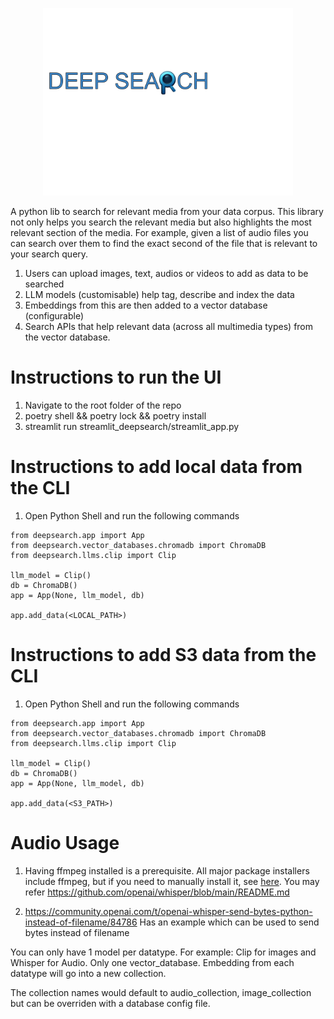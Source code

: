 <p align="center">
  <img src="docs/logo/deepsearch.svg" width="400px" alt="DeepSearch Logo">
</p>

A python lib to search for relevant media from your data corpus. This library not only helps you search the relevant media but also highlights the most relevant section of the media. For example, given a list of audio files you can search over them to find the exact second of the file that is relevant to your search query.

1. Users can upload images, text, audios or videos to add as data to be searched
2. LLM models (customisable) help tag, describe and index the data
3. Embeddings from this are then added to a vector database (configurable)
4. Search APIs that help relevant data (across all multimedia types) from the vector database.

# Instructions to run the UI

1. Navigate to the root folder of the repo
2. poetry shell && poetry lock && poetry install
3. streamlit run streamlit_deepsearch/streamlit_app.py

# Instructions to add local data from the CLI

1. Open Python Shell and run the following commands

```
from deepsearch.app import App
from deepsearch.vector_databases.chromadb import ChromaDB
from deepsearch.llms.clip import Clip

llm_model = Clip()
db = ChromaDB()
app = App(None, llm_model, db)

app.add_data(<LOCAL_PATH>)
```

# Instructions to add S3 data from the CLI

1. Open Python Shell and run the following commands

```
from deepsearch.app import App
from deepsearch.vector_databases.chromadb import ChromaDB
from deepsearch.llms.clip import Clip

llm_model = Clip()
db = ChromaDB()
app = App(None, llm_model, db)

app.add_data(<S3_PATH>)
```

# Audio Usage

1. Having ffmpeg installed is a prerequisite. All major package installers include ffmpeg,
   but if you need to manually install it, see [here](https://www.ffmpeg.org/download.html). You may
   refer https://github.com/openai/whisper/blob/main/README.md

2. https://community.openai.com/t/openai-whisper-send-bytes-python-instead-of-filename/84786 Has an example which can be used to send bytes instead of filename

You can only have 1 model per datatype. For example: Clip for images and Whisper for Audio.
Only one vector_database. Embedding from each datatype will go into a new collection.

The collection names would default to audio_collection, image_collection but can be overriden with a database config file.